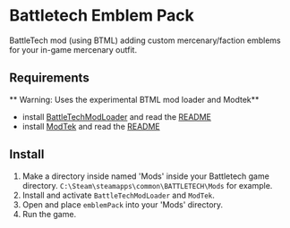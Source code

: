 # Battletech Emblem Pack
BattleTech mod (using BTML) adding custom mercenary/faction emblems for your in-game mercenary outfit.

## Requirements
** Warning: Uses the experimental BTML mod loader and Modtek**

* install [BattleTechModLoader](https://github.com/Mpstark/BattleTechModLoader/releases) and read the [README](https://github.com/Mpstark/BattleTechModLoader)
* install [ModTek](https://github.com/Mpstark/ModTek/releases) and read the [README](https://github.com/Mpstark/ModTek/)

## Install
1. Make a directory inside named 'Mods' inside your Battletech game directory. `C:\Steam\steamapps\common\BATTLETECH\Mods` for example.
2. Install and activate `BattleTechModLoader` and `ModTek`.
3. Open and place `emblemPack` into your 'Mods' directory.
4. Run the game. 